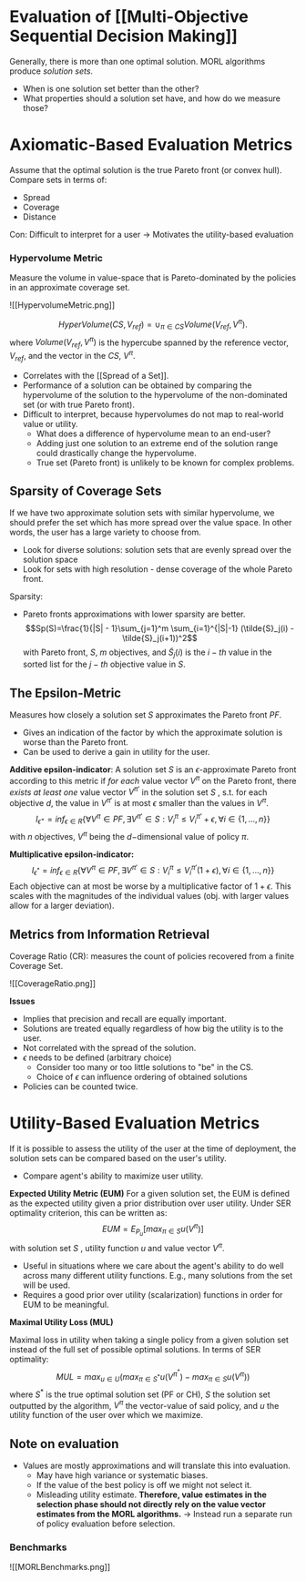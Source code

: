 # Evaluation of [[Multi-Objective Sequential Decision Making]]
Generally, there is more than one optimal solution. MORL algorithms produce *solution sets*. 
- When is one solution set better than the other?
- What properties should a solution set have, and how do we measure those?

# Axiomatic-Based Evaluation Metrics
Assume that the optimal solution is the true Pareto front (or convex hull).
Compare sets in terms of:
- Spread 
- Coverage 
- Distance

Con: Difficult to interpret for a user -> Motivates the utility-based evaluation

### Hypervolume Metric
Measure the volume in value-space that is Pareto-dominated by the policies in an approximate coverage set. 

![[HypervolumeMetric.png]]

$$HyperVolume(CS,V_{ref})=\cup_{\pi \in CS} Volume(V_{ref},V^\pi).$$
where $Volume(V_{ref}, V^\pi)$ is the hypercube spanned by the reference vector, $V_{ref}$, and the vector in the $CS$, $V^\pi$.

- Correlates with the [[Spread of a Set]].
- Performance of a solution can be obtained by comparing the hypervolume of the solution to the hypervolume of the non-dominated set (or with true Pareto front).
- Difficult to interpret, because hypervolumes do not map to real-world value or utility.
	- What does a difference of hypervolume mean to an end-user?
	- Adding just one solution to an extreme end of the solution range could drastically change the hypervolume.
	- True set (Pareto front) is unlikely to be known for complex problems.

## Sparsity of Coverage Sets
If we have two approximate solution sets with similar hypervolume, we should prefer the set which has more spread over the value space. In other words, the user has a large variety to choose from.
- Look for diverse solutions: solution sets that are evenly spread over the solution space
- Look for sets with high resolution - dense coverage of the whole Pareto front.

Sparsity: 
- Pareto fronts approximations with lower sparsity are better.
	$$Sp(S)=\frac{1}{|S| - 1}\sum_{j=1}^m \sum_{i=1}^{|S|-1} (\tilde{S}_j(i) - \tilde{S}_j(i+1))^2$$
with Pareto front, $S$, $m$ objectives, and $\tilde{S}_j(i)$ is the $i-th$ value in the sorted list for the $j-th$ objective value in $S$.

## The Epsilon-Metric
Measures how closely a solution set $S$ approximates the Pareto front $PF$.
- Gives an indication of the factor by which the approximate solution is worse than the Pareto front.
- Can be used to derive a gain in utility for the user.

**Additive epsilon-indicator**:
A solution set $S$ is an $\epsilon$-approximate Pareto front according to this metric if *for each* value vector $V^\pi$ on the Pareto front, there *exists at least one* value vector $V^{\pi'}$ in the solution set $S$ , s.t. for each objective $d$, the value in $V^{\pi'}$ is at most $\epsilon$ smaller than the values in $V^\pi$.
$$I_{\epsilon^+}=inf_{\epsilon \in R}\{\forall V^\pi \in PF, \exists V^{\pi'} \in S: V_i^\pi \leq V_i^{\pi'} + \epsilon, \forall i \in \{1,...,n\}\}$$
with $n$ objectives, $V^\pi$ being the $d-$dimensional value of policy $\pi$. 

**Multiplicative epsilon-indicator:**
$$I_{\epsilon^*}=inf_{\epsilon \in R}\{\forall V^\pi \in PF, \exists V^{\pi'} \in S: V_i^\pi \leq V_i^{\pi'} (1+ \epsilon), \forall i \in \{1,...,n\}\}$$
Each objective can at most be worse by a multiplicative factor of $1+\epsilon$. This scales with the magnitudes of the individual values (obj. with larger values allow for a larger deviation).

## Metrics from Information Retrieval
Coverage Ratio (CR): measures the count of policies recovered from a finite Coverage Set.

![[CoverageRatio.png]]

**Issues**
- Implies that precision and recall are equally important.
- Solutions are treated equally regardless of how big the utility is to the user.
- Not correlated with the spread of the solution.
- $\epsilon$ needs to be defined (arbitrary choice) 
	- Consider too many or too little solutions to "be" in the CS.
	- Choice of $\epsilon$ can influence ordering of obtained solutions
- Policies can be counted twice.

# Utility-Based Evaluation Metrics
If it is possible to assess the utility of the user at the time of deployment, the solution sets can be compared based on the user's utility.
- Compare agent's ability to maximize user utility.

**Expected Utility Metric (EUM)**
For a given solution set, the EUM is defined as the expected utility given a prior distribution over user utility. Under SER optimality criterion, this can be written as:
$$EUM=E_{P_u}\left[max_{\pi \in S} u(V^\pi) \right]$$
with solution set $S$ , utility function $u$ and value vector $V^\pi$.
- Useful in situations where we care about the agent's ability to do well across many different utility functions. E.g., many solutions from the set will be used.
- Requires a good prior over utility (scalarization) functions in order for EUM to be meaningful.

**Maximal Utility Loss (MUL)**

Maximal loss in utility when taking a single policy from a given solution set instead of the full set of possible optimal solutions. In terms of SER optimality:
$$MUL=max_{u \in U}\left(max_{\pi \in S^*} u(V^{\pi^*}) - max_{\pi \in S} u(V^\pi)\right)$$
where $S^*$ is the true optimal solution set (PF or CH), $S$ the solution set outputted by the algorithm, $V^\pi$ the vector-value of said policy, and $u$ the utility function of the user over which we maximize.

## Note on evaluation
- Values are mostly approximations and will translate this into evaluation.
	- May have high variance or systematic biases.
	- If the value of the best policy is off we might not select it.
	- Misleading utility estimate.
**Therefore, value estimates in the selection phase should not directly rely on the value vector estimates from the MORL algorithms.**
-> Instead run a separate run of policy evaluation before selection.

### Benchmarks
![[MORLBenchmarks.png]]